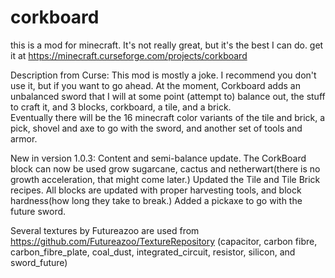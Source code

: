 # corkboard
this is a mod for minecraft. It's not really great, but it's the best I can do.
get it at https://minecraft.curseforge.com/projects/corkboard

Description from Curse:
This mod is mostly a joke. I recommend you don't use it, but if you want to go ahead. 
At the moment, Corkboard adds an unbalanced sword that I will at some point (attempt to) balance out, the stuff to craft it, and 3 blocks, corkboard, a tile, and a brick.  
Eventually there will be the 16 minecraft color variants of the tile and brick, a pick, shovel and axe to go with the sword, and another set of tools and armor.  

New in version 1.0.3: Content and semi-balance update. The CorkBoard block can now be used grow sugarcane, cactus and netherwart(there is no growth acceleration, that might come later.) Updated the Tile and Tile Brick recipes. All blocks are updated with proper harvesting tools, and block hardness(how long they take to break.) Added a pickaxe to go with the future sword.

Several textures by Futureazoo are used from https://github.com/Futureazoo/TextureRepository
(capacitor, carbon fibre, carbon_fibre_plate, coal_dust, integrated_circuit, resistor, silicon, and sword_future)
